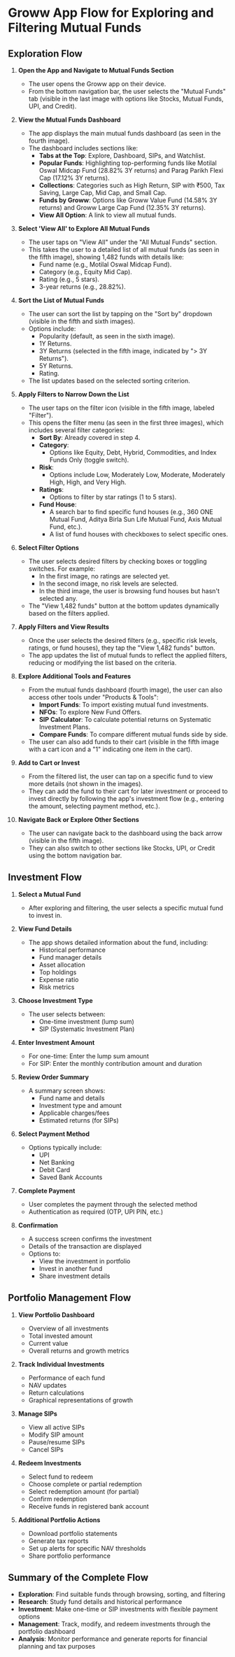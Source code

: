 
# Groww App Flow for Exploring and Filtering Mutual Funds

## Exploration Flow

1. **Open the App and Navigate to Mutual Funds Section**  
   - The user opens the Groww app on their device.
   - From the bottom navigation bar, the user selects the "Mutual Funds" tab (visible in the last image with options like Stocks, Mutual Funds, UPI, and Credit).

2. **View the Mutual Funds Dashboard**  
   - The app displays the main mutual funds dashboard (as seen in the fourth image).
   - The dashboard includes sections like:
     - **Tabs at the Top**: Explore, Dashboard, SIPs, and Watchlist.
     - **Popular Funds**: Highlighting top-performing funds like Motilal Oswal Midcap Fund (28.82% 3Y returns) and Parag Parikh Flexi Cap (17.12% 3Y returns).
     - **Collections**: Categories such as High Return, SIP with ₹500, Tax Saving, Large Cap, Mid Cap, and Small Cap.
     - **Funds by Groww**: Options like Groww Value Fund (14.58% 3Y returns) and Groww Large Cap Fund (12.35% 3Y returns).
     - **View All Option**: A link to view all mutual funds.

3. **Select 'View All' to Explore All Mutual Funds**  
   - The user taps on "View All" under the "All Mutual Funds" section.
   - This takes the user to a detailed list of all mutual funds (as seen in the fifth image), showing 1,482 funds with details like:
     - Fund name (e.g., Motilal Oswal Midcap Fund).
     - Category (e.g., Equity Mid Cap).
     - Rating (e.g., 5 stars).
     - 3-year returns (e.g., 28.82%).

4. **Sort the List of Mutual Funds**  
   - The user can sort the list by tapping on the "Sort by" dropdown (visible in the fifth and sixth images).
   - Options include:
     - Popularity (default, as seen in the sixth image).
     - 1Y Returns.
     - 3Y Returns (selected in the fifth image, indicated by "> 3Y Returns").
     - 5Y Returns.
     - Rating.
   - The list updates based on the selected sorting criterion.

5. **Apply Filters to Narrow Down the List**  
   - The user taps on the filter icon (visible in the fifth image, labeled "Filter").
   - This opens the filter menu (as seen in the first three images), which includes several filter categories:
     - **Sort By**: Already covered in step 4.
     - **Category**:
       - Options like Equity, Debt, Hybrid, Commodities, and Index Funds Only (toggle switch).
     - **Risk**:
       - Options include Low, Moderately Low, Moderate, Moderately High, High, and Very High.
     - **Ratings**:
       - Options to filter by star ratings (1 to 5 stars).
     - **Fund House**:
       - A search bar to find specific fund houses (e.g., 360 ONE Mutual Fund, Aditya Birla Sun Life Mutual Fund, Axis Mutual Fund, etc.).
       - A list of fund houses with checkboxes to select specific ones.

6. **Select Filter Options**  
   - The user selects desired filters by checking boxes or toggling switches. For example:
     - In the first image, no ratings are selected yet.
     - In the second image, no risk levels are selected.
     - In the third image, the user is browsing fund houses but hasn't selected any.
   - The "View 1,482 funds" button at the bottom updates dynamically based on the filters applied.

7. **Apply Filters and View Results**  
   - Once the user selects the desired filters (e.g., specific risk levels, ratings, or fund houses), they tap the "View 1,482 funds" button.
   - The app updates the list of mutual funds to reflect the applied filters, reducing or modifying the list based on the criteria.

8. **Explore Additional Tools and Features**  
   - From the mutual funds dashboard (fourth image), the user can also access other tools under "Products & Tools":
     - **Import Funds**: To import existing mutual fund investments.
     - **NFOs**: To explore New Fund Offers.
     - **SIP Calculator**: To calculate potential returns on Systematic Investment Plans.
     - **Compare Funds**: To compare different mutual funds side by side.
   - The user can also add funds to their cart (visible in the fifth image with a cart icon and a "1" indicating one item in the cart).

9. **Add to Cart or Invest**  
   - From the filtered list, the user can tap on a specific fund to view more details (not shown in the images).
   - They can add the fund to their cart for later investment or proceed to invest directly by following the app's investment flow (e.g., entering the amount, selecting payment method, etc.).

10. **Navigate Back or Explore Other Sections**  
    - The user can navigate back to the dashboard using the back arrow (visible in the fifth image).
    - They can also switch to other sections like Stocks, UPI, or Credit using the bottom navigation bar.

## Investment Flow

1. **Select a Mutual Fund**
   - After exploring and filtering, the user selects a specific mutual fund to invest in.

2. **View Fund Details**
   - The app shows detailed information about the fund, including:
     - Historical performance
     - Fund manager details
     - Asset allocation
     - Top holdings
     - Expense ratio
     - Risk metrics

3. **Choose Investment Type**
   - The user selects between:
     - One-time investment (lump sum)
     - SIP (Systematic Investment Plan)

4. **Enter Investment Amount**
   - For one-time: Enter the lump sum amount
   - For SIP: Enter the monthly contribution amount and duration

5. **Review Order Summary**
   - A summary screen shows:
     - Fund name and details
     - Investment type and amount
     - Applicable charges/fees
     - Estimated returns (for SIPs)

6. **Select Payment Method**
   - Options typically include:
     - UPI
     - Net Banking
     - Debit Card
     - Saved Bank Accounts

7. **Complete Payment**
   - User completes the payment through the selected method
   - Authentication as required (OTP, UPI PIN, etc.)

8. **Confirmation**
   - A success screen confirms the investment
   - Details of the transaction are displayed
   - Options to:
     - View the investment in portfolio
     - Invest in another fund
     - Share investment details

## Portfolio Management Flow

1. **View Portfolio Dashboard**
   - Overview of all investments
   - Total invested amount
   - Current value
   - Overall returns and growth metrics

2. **Track Individual Investments**
   - Performance of each fund
   - NAV updates
   - Return calculations
   - Graphical representations of growth

3. **Manage SIPs**
   - View all active SIPs
   - Modify SIP amount
   - Pause/resume SIPs
   - Cancel SIPs

4. **Redeem Investments**
   - Select fund to redeem
   - Choose complete or partial redemption
   - Select redemption amount (for partial)
   - Confirm redemption
   - Receive funds in registered bank account

5. **Additional Portfolio Actions**
   - Download portfolio statements
   - Generate tax reports
   - Set up alerts for specific NAV thresholds
   - Share portfolio performance

## Summary of the Complete Flow

- **Exploration**: Find suitable funds through browsing, sorting, and filtering
- **Research**: Study fund details and historical performance
- **Investment**: Make one-time or SIP investments with flexible payment options
- **Management**: Track, modify, and redeem investments through the portfolio dashboard
- **Analysis**: Monitor performance and generate reports for financial planning and tax purposes
